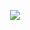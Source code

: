 <p align="center">
  <img src="https://github-readme-stats.vercel.app/api/top-langs/?username=starlkyt&layout=compact&count_private=true&include_all_commits=true&hide_border=true&langs_count=10"/>
</p>
